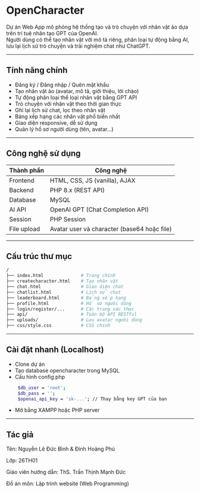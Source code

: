 # OpenCharacter

Dự án Web App mô phỏng hệ thống tạo và trò chuyện với nhân vật ảo dựa trên trí tuệ nhân tạo GPT của OpenAI.  
Người dùng có thể tạo nhân vật với mô tả riêng, phân loại tự động bằng AI, lưu lại lịch sử trò chuyện và trải nghiệm chat như ChatGPT.

---

## Tính năng chính

- Đăng ký / Đăng nhập / Quên mật khẩu
- Tạo nhân vật ảo (avatar, mô tả, giới thiệu, lời chào)
- Tự động phân loại thể loại nhân vật bằng GPT API
- Trò chuyện với nhân vật theo thời gian thực
- Ghi lại lịch sử chat, lọc theo nhân vật
- Bảng xếp hạng các nhân vật phổ biến nhất
- Giao diện responsive, dễ sử dụng
- Quản lý hồ sơ người dùng (tên, avatar...)

---

## Công nghệ sử dụng

| Thành phần | Công nghệ |
|------------|-----------|
| Frontend   | HTML, CSS, JS (vanilla), AJAX |
| Backend    | PHP 8.x (REST API) |
| Database   | MySQL |
| AI API     | OpenAI GPT (Chat Completion API) |
| Session    | PHP Session |
| File upload | Avatar user và character (base64 hoặc file) |

---

## Cấu trúc thư mục
```bash
/
├── index.html              # Trang chính
├── createcharacter.html    # Tạo nhân vật
├── chat.html               # Giao diện chat
├── chatlist.html           # Lịch sử chat
├── leaderboard.html        # Bảng xếp hạng
├── profile.html            # Hồ sơ người dùng
├── login/register/...      # Các trang xác thực
├── api/                    # Toàn bộ API RESTful
├── uploads/                # Lưu avatar người dùng
├── css/style.css           # CSS chính
```
---

## Cài đặt nhanh (Localhost)
 - Clone dự án
 - Tạo database opencharacter trong MySQL
 - Cấu hình config.php
   ```bash
    $db_user = 'root';
    $db_pass = '';
    $openai_api_key = 'sk-...'; // Thay bằng key GPT của bạn
 - Mở bằng XAMPP hoặc PHP server

---

## Tác giả
Tên: Nguyễn Lê Đức Bình & Đinh Hoàng Phú

Lớp: 26TH01

Giáo viên hướng dẫn: ThS. Trần Thịnh Mạnh Đức

Đồ án môn: Lập trình website (Web Programming)


